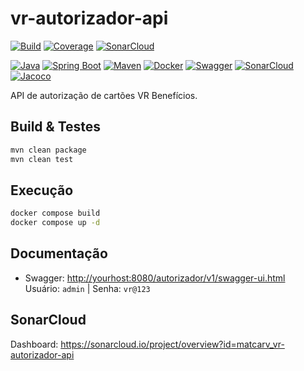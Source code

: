 # vr-autorizador-api

[![Build](https://img.shields.io/github/actions/workflow/status/matcarv/vr-autorizador-api/main.yml?branch=main)](https://github.com/matcarv/vr-autorizador-api/actions)
[![Coverage](https://img.shields.io/badge/Coverage-93%25-brightgreen)](target/site/jacoco/jacoco.html)
[![SonarCloud](https://img.shields.io/badge/SonarCloud-Passed-brightgreen)](https://sonarcloud.io/summary/new_code?id=matcarv_vr-autorizador-api)

<!-- Shields das tecnologias usadas -->
[![Java](https://img.shields.io/badge/Java-ED8B00?logo=java&logoColor=white)](https://www.java.com/)
[![Spring Boot](https://img.shields.io/badge/Spring_Boot-6DB33F?logo=springboot&logoColor=white)](https://spring.io/projects/spring-boot)
[![Maven](https://img.shields.io/badge/Maven-C71A36?logo=apachemaven&logoColor=white)](https://maven.apache.org/)
[![Docker](https://img.shields.io/badge/Docker-2496ED?logo=docker&logoColor=white)](https://www.docker.com/)
[![Swagger](https://img.shields.io/badge/Swagger-85EA2D?logo=swagger&logoColor=white)](https://swagger.io/)
[![SonarCloud](https://img.shields.io/badge/SonarCloud-F3702A?logo=sonarcloud&logoColor=white)](https://sonarcloud.io/)
[![Jacoco](https://img.shields.io/badge/Jacoco-25A162?logo=jacoco&logoColor=white)](https://www.jacoco.org/)

API de autorização de cartões VR Benefícios.

## Build & Testes

```bash
mvn clean package
mvn clean test
```

## Execução

```bash
docker compose build
docker compose up -d
```

## Documentação

- Swagger: [http://yourhost:8080/autorizador/v1/swagger-ui.html](http://yourhost:8080/autorizador/v1/swagger-ui.html)  
  Usuário: `admin` | Senha: `vr@123`

## SonarCloud

Dashboard: https://sonarcloud.io/project/overview?id=matcarv_vr-autorizador-api